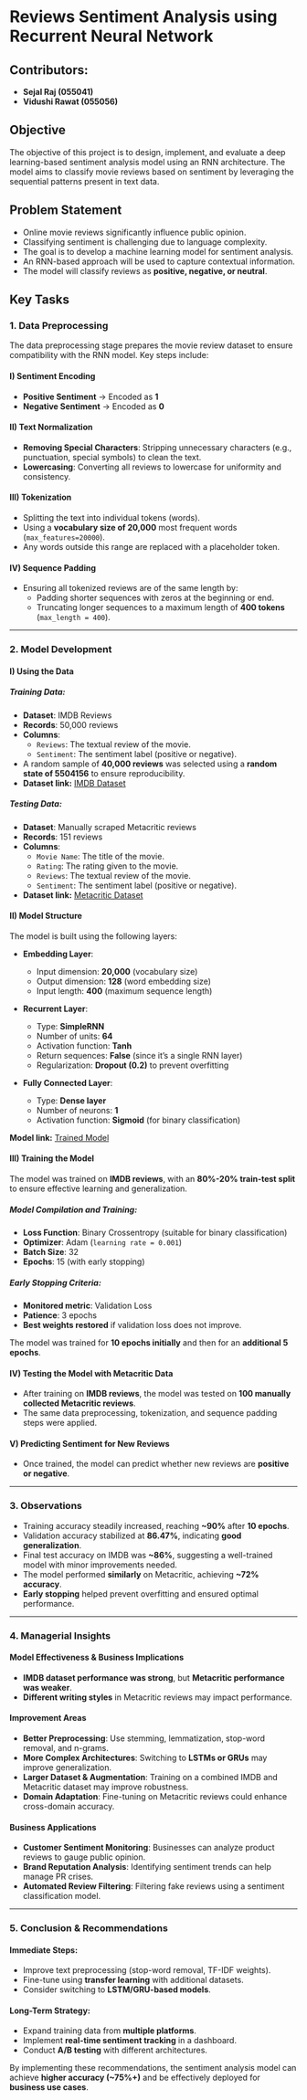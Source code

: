 # Reviews Sentiment Analysis using Recurrent Neural Network

## Contributors:
- **Sejal Raj (055041)**
- **Vidushi Rawat (055056)**

## Objective
The objective of this project is to design, implement, and evaluate a deep learning-based sentiment analysis model using an RNN architecture. The model aims to classify movie reviews based on sentiment by leveraging the sequential patterns present in text data.

## Problem Statement
- Online movie reviews significantly influence public opinion.
- Classifying sentiment is challenging due to language complexity.
- The goal is to develop a machine learning model for sentiment analysis.
- An RNN-based approach will be used to capture contextual information.
- The model will classify reviews as **positive, negative, or neutral**.

## Key Tasks

### 1. Data Preprocessing
The data preprocessing stage prepares the movie review dataset to ensure compatibility with the RNN model. Key steps include:

#### I) Sentiment Encoding
- **Positive Sentiment** → Encoded as **1**
- **Negative Sentiment** → Encoded as **0**

#### II) Text Normalization
- **Removing Special Characters**: Stripping unnecessary characters (e.g., punctuation, special symbols) to clean the text.
- **Lowercasing**: Converting all reviews to lowercase for uniformity and consistency.

#### III) Tokenization
- Splitting the text into individual tokens (words).
- Using a **vocabulary size of 20,000** most frequent words (`max_features=20000`).
- Any words outside this range are replaced with a placeholder token.

#### IV) Sequence Padding
- Ensuring all tokenized reviews are of the same length by:
  - Padding shorter sequences with zeros at the beginning or end.
  - Truncating longer sequences to a maximum length of **400 tokens** (`max_length = 400`).

---

### 2. Model Development

#### I) Using the Data

##### Training Data:
- **Dataset**: IMDB Reviews
- **Records**: 50,000 reviews
- **Columns**:
  - `Reviews`: The textual review of the movie.
  - `Sentiment`: The sentiment label (positive or negative).
- A random sample of **40,000 reviews** was selected using a **random state of 5504156** to ensure reproducibility.
- **Dataset link:** [IMDB Dataset](https://drive.google.com/file/d/1KfrPoxKu_7pFKnuSLYmBCB2-U4QDpV5g/view?usp=sharing)

##### Testing Data:
- **Dataset**: Manually scraped Metacritic reviews
- **Records**: 151 reviews
- **Columns**:
  - `Movie Name`: The title of the movie.
  - `Rating`: The rating given to the movie.
  - `Reviews`: The textual review of the movie.
  - `Sentiment`: The sentiment label (positive or negative).
- **Dataset link:** [Metacritic Dataset](https://drive.google.com/file/d/1mDdWS7qsze_M0gDnstnv1Mm1vaudA2Q-/view?usp=drive_link)

#### II) Model Structure
The model is built using the following layers:

- **Embedding Layer**:
  - Input dimension: **20,000** (vocabulary size)
  - Output dimension: **128** (word embedding size)
  - Input length: **400** (maximum sequence length)

- **Recurrent Layer**:
  - Type: **SimpleRNN**
  - Number of units: **64**
  - Activation function: **Tanh**
  - Return sequences: **False** (since it’s a single RNN layer)
  - Regularization: **Dropout (0.2)** to prevent overfitting

- **Fully Connected Layer**:
  - Type: **Dense layer**
  - Number of neurons: **1**
  - Activation function: **Sigmoid** (for binary classification)

**Model link:** [Trained Model](https://drive.google.com/file/d/1so6p0WIAbKXe7yV3cQITIwyuWetHOaHu/view?usp=sharing)

#### III) Training the Model
The model was trained on **IMDB reviews**, with an **80%-20% train-test split** to ensure effective learning and generalization.

##### Model Compilation and Training:
- **Loss Function**: Binary Crossentropy (suitable for binary classification)
- **Optimizer**: Adam (`learning rate = 0.001`)
- **Batch Size**: 32
- **Epochs**: 15 (with early stopping)

##### Early Stopping Criteria:
- **Monitored metric**: Validation Loss
- **Patience**: 3 epochs
- **Best weights restored** if validation loss does not improve.

The model was trained for **10 epochs initially** and then for an **additional 5 epochs**.

#### IV) Testing the Model with Metacritic Data
- After training on **IMDB reviews**, the model was tested on **100 manually collected Metacritic reviews**.
- The same data preprocessing, tokenization, and sequence padding steps were applied.

#### V) Predicting Sentiment for New Reviews
- Once trained, the model can predict whether new reviews are **positive or negative**.

---

### 3. Observations
- Training accuracy steadily increased, reaching **~90%** after **10 epochs**.
- Validation accuracy stabilized at **86.47%**, indicating **good generalization**.
- Final test accuracy on IMDB was **~86%**, suggesting a well-trained model with minor improvements needed.
- The model performed **similarly** on Metacritic, achieving **~72% accuracy**.
- **Early stopping** helped prevent overfitting and ensured optimal performance.

---

### 4. Managerial Insights

#### **Model Effectiveness & Business Implications**
- **IMDB dataset performance was strong**, but **Metacritic performance was weaker**.
- **Different writing styles** in Metacritic reviews may impact performance.

#### **Improvement Areas**
- **Better Preprocessing**: Use stemming, lemmatization, stop-word removal, and n-grams.
- **More Complex Architectures**: Switching to **LSTMs or GRUs** may improve generalization.
- **Larger Dataset & Augmentation**: Training on a combined IMDB and Metacritic dataset may improve robustness.
- **Domain Adaptation**: Fine-tuning on Metacritic reviews could enhance cross-domain accuracy.

#### **Business Applications**
- **Customer Sentiment Monitoring**: Businesses can analyze product reviews to gauge public opinion.
- **Brand Reputation Analysis**: Identifying sentiment trends can help manage PR crises.
- **Automated Review Filtering**: Filtering fake reviews using a sentiment classification model.

---

### 5. Conclusion & Recommendations
#### **Immediate Steps:**
- Improve text preprocessing (stop-word removal, TF-IDF weights).
- Fine-tune using **transfer learning** with additional datasets.
- Consider switching to **LSTM/GRU-based models**.

#### **Long-Term Strategy:**
- Expand training data from **multiple platforms**.
- Implement **real-time sentiment tracking** in a dashboard.
- Conduct **A/B testing** with different architectures.

By implementing these recommendations, the sentiment analysis model can achieve **higher accuracy (~75%+)** and be effectively deployed for **business use cases**.


